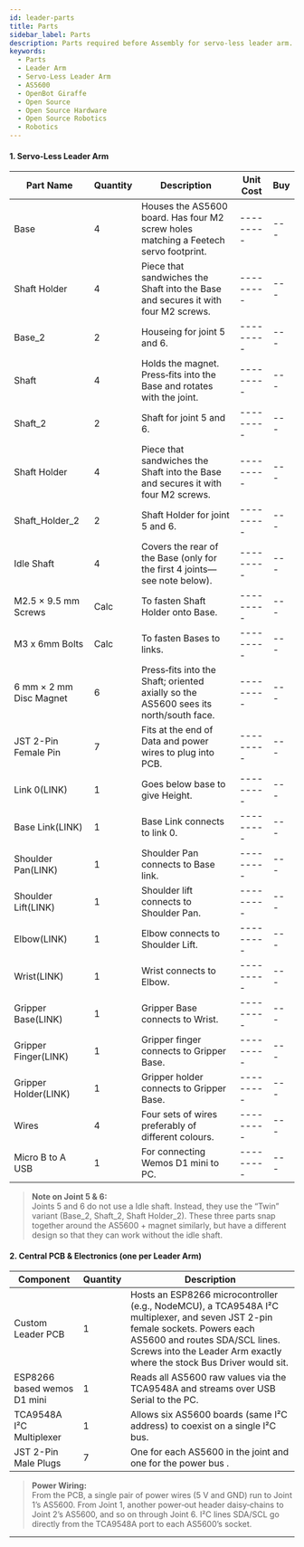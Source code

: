 ```yaml
---
id: leader-parts
title: Parts
sidebar_label: Parts
description: Parts required before Assembly for servo-less leader arm.
keywords:
  - Parts
  - Leader Arm
  - Servo-Less Leader Arm
  - AS5600
  - OpenBot Giraffe
  - Open Source
  - Open Source Hardware
  - Open Source Robotics
  - Robotics
---
```


<!-- @format -->

#### 1. Servo-Less Leader Arm

| Part Name               | Quantity | Description                                                                          | Unit Cost | Buy |
| ----------------------- | -------- | ------------------------------------------------------------------------------------ | --------- | --- |
| Base                    | 4        | Houses the AS5600 board. Has four M2 screw holes matching a Feetech servo footprint. | --------- | --- |
| Shaft Holder            | 4        | Piece that sandwiches the Shaft into the Base and secures it with four M2 screws.    | --------- | --- |
| Base_2                  | 2        | Houseing for joint 5 and 6.                                                          | --------- | --- |
| Shaft                   | 4        | Holds the magnet. Press‐fits into the Base and rotates with the joint.               | --------- | --- |
| Shaft_2                 | 2        | Shaft for joint 5 and 6.                                                             | --------- | --- |
| Shaft Holder            | 4        | Piece that sandwiches the Shaft into the Base and secures it with four M2 screws.    | --------- | --- |
| Shaft_Holder_2          | 2        | Shaft Holder for joint 5 and 6.                                                      | --------- | --- |
| Idle Shaft              | 4        | Covers the rear of the Base (only for the first 4 joints—see note below).            | --------- | --- |
| M2.5 × 9.5 mm Screws    | Calc     | To fasten Shaft Holder onto Base.                                                    | --------- | --- |
| M3 x 6mm Bolts          | Calc     | To fasten Bases to links.                                                            | --------- | --- |
| 6 mm × 2 mm Disc Magnet | 6        | Press‐fits into the Shaft; oriented axially so the AS5600 sees its north/south face. | --------- | --- |
| JST 2-Pin Female Pin    | 7        | Fits at the end of Data and power wires to plug into PCB.                            | --------- | --- |
| Link 0(LINK)            | 1        | Goes below base to give Height.                                                      | --------- | --- |
| Base Link(LINK)         | 1        | Base Link connects to link 0.                                                        | --------- | --- |
| Shoulder Pan(LINK)      | 1        | Shoulder Pan connects to Base link.                                                  | --------- | --- |
| Shoulder Lift(LINK)     | 1        | Shoulder lift connects to Shoulder Pan.                                              | --------- | --- |
| Elbow(LINK)             | 1        | Elbow connects to Shoulder Lift.                                                     | --------- | --- |
| Wrist(LINK)             | 1        | Wrist connects to Elbow.                                                             | --------- | --- |
| Gripper Base(LINK)      | 1        | Gripper Base connects to Wrist.                                                      | --------- | --- |
| Gripper Finger(LINK)    | 1        | Gripper finger connects to Gripper Base.                                             | --------- | --- |
| Gripper Holder(LINK)    | 1        | Gripper holder connects to Gripper Base.                                             | --------- | --- |
| Wires                   | 4        | Four sets of wires preferably of different colours.                                  | --------- | --- |
| Micro B to A USB        | 1        | For connecting Wemos D1 mini to PC.                                                  | --------- | --- |

> **Note on Joint 5 & 6:**  
> Joints 5 and 6 do not use a Idle shaft. Instead, they use the “Twin” variant (Base_2, Shaft_2, Shaft Holder_2). These three parts snap together around the AS5600 + magnet similarly, but have a different design so that they can work without the idle shaft.

#### 2. Central PCB & Electronics (one per Leader Arm)

| Component                   | Quantity | Description                                                                                                                                                                                                                             |
| --------------------------- | -------- | --------------------------------------------------------------------------------------------------------------------------------------------------------------------------------------------------------------------------------------- |
| Custom Leader PCB           | 1        | Hosts an ESP8266 microcontroller (e.g., NodeMCU), a TCA9548A I²C multiplexer, and seven JST 2-pin female sockets. Powers each AS5600 and routes SDA/SCL lines. Screws into the Leader Arm exactly where the stock Bus Driver would sit. |
| ESP8266 based wemos D1 mini | 1        | Reads all AS5600 raw values via the TCA9548A and streams over USB Serial to the PC.                                                                                                                                                     |
| TCA9548A I²C Multiplexer    | 1        | Allows six AS5600 boards (same I²C address) to coexist on a single I²C bus.                                                                                                                                                             |
| JST 2-Pin Male Plugs        | 7        | One for each AS5600 in the joint and one for the power bus .                                                                                                                                                                            |

> **Power Wiring:**  
> From the PCB, a single pair of power wires (5 V and GND) run to Joint 1’s AS5600. From Joint 1, another power‐out header daisy‐chains to Joint 2’s AS5600, and so on through Joint 6. I²C lines SDA/SCL go directly from the TCA9548A port to each AS5600’s socket.

---
